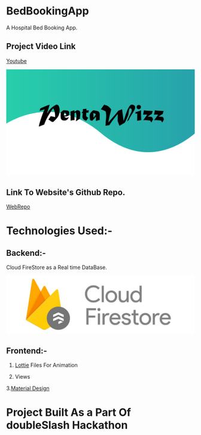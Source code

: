 # BedBookingApp
A Hospital Bed Booking App.

## Project Video Link
[Youtube](https://www.youtube.com/)

![](PentaWizzOnly.png)

## Link To Website's Github Repo.
[WebRepo](https://github.com/)

# Technologies Used:-

## Backend:-

Cloud FireStore as a Real time DataBase.

![](firestore.png)


## Frontend:-

1. [Lottie](https://lottiefiles.com/) Files For Animation

2. Views 

3.[Material Design](https://material.io/design)


# Project Built As a Part Of doubleSlash Hackathon



